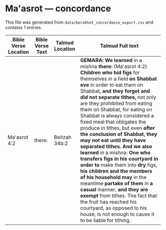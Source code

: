 # Ma'asrot — concordance

This file was generated from `data/berakhot_concordance_export.csv` and contains 1 entries.

| Bible Verse Location | Bible Verse Text | Talmud Location | Talmud Full text |
|---|---|---|---|
| Ma'asrot 4:2 | there: | Beitzah 34b:2 | <strong>GEMARA:</strong> <b>We learned</b> in a mishna <b>there:</b> (Ma'asrot 4:2) <b>Children who hid figs</b> for themselves in a field <b>on Shabbat eve</b> in order to eat them on Shabbat, <b>and they forgot and did not separate tithes,</b> not only are they prohibited from eating them on Shabbat, for eating on Shabbat is always considered a fixed meal that obligates the produce in tithes, but even <b>after the conclusion of Shabbat, they may not eat until they have separated tithes. And we also learned</b> in a mishna: <b>One who transfers figs in his courtyard in order to</b> make them into <b>dry</b> figs, <b>his children and the members of his household may</b> in the meantime <b>partake of them</b> in <b>a casual</b> manner, <b>and they are exempt</b> from tithes. The fact that the fruit has reached his courtyard, as opposed to his house, is not enough to cause it to be liable for tithing. |
